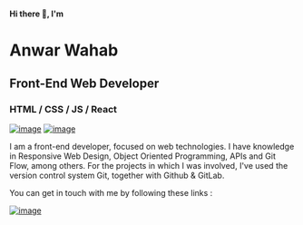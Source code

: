 #### Hi there 👋, I'm
# Anwar Wahab
## Front-End Web Developer
### HTML / CSS / JS / React
[![image](https://custom-icon-badges.demolab.com/badge/KL-MY-purple?style=for-the-badge&logo=location&logoColor=white)](https://www.google.com/maps/place/Kuala+Lumpur,+Federal+Territory+of+Kuala+Lumpur/@3.1388358,101.5221718,11z/data=!3m1!4b1!4m6!3m5!1s0x31cc362abd08e7d3:0x232e1ff540d86c99!8m2!3d3.1319197!4d101.6840589!16zL20vMDQ5ZDE?entry=ttu)
[![image](https://custom-icon-badges.herokuapp.com/badge/-Download%20Resume-F25278?style=for-the-badge&logo=download&logoColor=white)](https://drive.google.com/file/d/1QKA-usX6pn18li0hNLg0MiMOyXX7cusQ/view?usp=drive_link)

I am a front-end developer, focused on web technologies. I have knowledge in Responsive Web Design, Object Oriented Programming, APIs and Git Flow, among others. For the projects in which I was involved, I've used the version control system Git, together with Github & GitLab.

You can get in touch with me by following these links : 

[![image](https://img.shields.io/badge/LinkedIn-0077B5?style=for-the-badge&logo=linkedin&logoColor=white)](https://www.linkedin.com/in/anwar-bin-abdul-wahab-223b7618b/)

